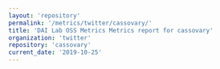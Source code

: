 ```yaml
---
layout: 'repository'
permalink: '/metrics/twitter/cassovary/'
title: 'DAI Lab OSS Metrics Metrics report for cassovary'
organization: 'twitter'
repository: 'cassovary'
current_date: '2019-10-25'
---
```

